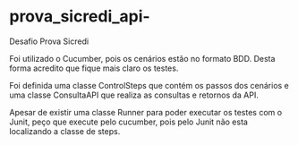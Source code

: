 # prova_sicredi_api-
Desafio Prova Sicredi

Foi utilizado o Cucumber, pois os cenários estão no formato BDD. Desta forma acredito que fique mais claro os testes.

Foi definida uma classe ControlSteps que contém os passos dos cenários e uma classe ConsultaAPI que realiza as consultas e retornos da API.

Apesar de existir uma classe Runner para poder executar os testes com o Junit, peço que execute pelo cucumber, pois pelo Junit não esta localizando a classe de steps.
